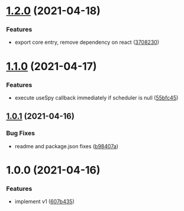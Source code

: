 # [1.2.0](https://github.com/dmitrysteblyuk/use-spy/compare/v1.1.0...v1.2.0) (2021-04-18)


### Features

* export core entry, remove dependency on react ([3708230](https://github.com/dmitrysteblyuk/use-spy/commit/37082300a54165ec8a5d1f4b824bf883e0e26795))

# [1.1.0](https://github.com/dmitrysteblyuk/use-spy/compare/v1.0.1...v1.1.0) (2021-04-17)


### Features

* execute useSpy callback immediately if scheduler is null ([55bfc45](https://github.com/dmitrysteblyuk/use-spy/commit/55bfc45ab75ee555f88a4eae591fcf820aeb99ad))

## [1.0.1](https://github.com/dmitrysteblyuk/use-spy/compare/v1.0.0...v1.0.1) (2021-04-16)


### Bug Fixes

* readme and package.json fixes ([b98407a](https://github.com/dmitrysteblyuk/use-spy/commit/b98407ac4b996e374e3429fa273f7907bd461034))

# 1.0.0 (2021-04-16)


### Features

* implement v1 ([607b435](https://github.com/dmitrysteblyuk/use-spy/commit/607b435c2cddcb7f89a0ca64fc2450d7191302c1))

